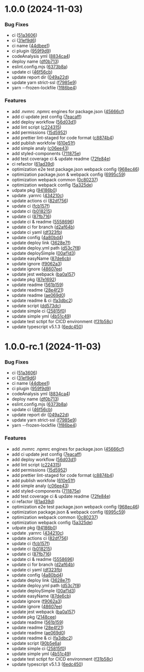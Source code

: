 # 1.0.0 (2024-11-03)

### Bug Fixes

- ci ([51a3606](https://github.com/yanyunchangfeng/webpack-react-template/commit/51a3606aa1e15d1b18cb4054616fec25eecbfb14))
- ci ([31ef9d6](https://github.com/yanyunchangfeng/webpack-react-template/commit/31ef9d6f310f8202e06d43dd7fd308dfe1966116))
- ci name ([44dbee1](https://github.com/yanyunchangfeng/webpack-react-template/commit/44dbee12b4b5b4858938d0b2dc2ed1004dc5176e))
- ci plugin ([959f9d9](https://github.com/yanyunchangfeng/webpack-react-template/commit/959f9d91c90377ef6b93b90c1dbef4b77157e005))
- codeAnalysis yml ([8834ca4](https://github.com/yanyunchangfeng/webpack-react-template/commit/8834ca480d4f21f8e7b98df3767d8464135fddbe))
- deploy name ([df0b713](https://github.com/yanyunchangfeng/webpack-react-template/commit/df0b71314de471c0b903d0d788f8bb3bfb8053a0))
- eslint.config.mjs ([6373b8a](https://github.com/yanyunchangfeng/webpack-react-template/commit/6373b8a3eb1821e8b64383972531be7d9e993ba4))
- update ci ([46f56cb](https://github.com/yanyunchangfeng/webpack-react-template/commit/46f56cb1410d350a880ab504b60776565833e29c))
- update report dir ([049a22d](https://github.com/yanyunchangfeng/webpack-react-template/commit/049a22dbcf25d956a982defc4c8b64ed09f3376a))
- update yarn strict-ssl ([f7985e9](https://github.com/yanyunchangfeng/webpack-react-template/commit/f7985e97a14235d3674d031751e5f53c443063f2))
- yarn --frozen-lockfile ([1f86be4](https://github.com/yanyunchangfeng/webpack-react-template/commit/1f86be4e1620c4ffe30eb6dec156cf6610e1f6c2))

### Features

- add .nvmrc .npmrc engines for package.json ([45666cf](https://github.com/yanyunchangfeng/webpack-react-template/commit/45666cf13bcad74de3a6e87690c71f1f88619561))
- add ci update jest config ([7eacaff](https://github.com/yanyunchangfeng/webpack-react-template/commit/7eacaffc970883dbc8e288bdd7990bb466710c04))
- add deploy workflow ([56d03d1](https://github.com/yanyunchangfeng/webpack-react-template/commit/56d03d1f8bfe300a43d0c093768386e41eea9851))
- add lint script ([c224315](https://github.com/yanyunchangfeng/webpack-react-template/commit/c22431562c1a8e89b40f043997a13759646600d7))
- add permissions ([15d5952](https://github.com/yanyunchangfeng/webpack-react-template/commit/15d59521547fd9c86d852f43aa6232ea0d533700))
- add prettier lint-staged for code format ([c8874b4](https://github.com/yanyunchangfeng/webpack-react-template/commit/c8874b46effb0d490de4446356521d2cb6f7e52f))
- add publish workfolw ([610e51f](https://github.com/yanyunchangfeng/webpack-react-template/commit/610e51fc8d12aac1a74e2dfe99b7ca05fcc64dac))
- add simple analy ([c06ee43](https://github.com/yanyunchangfeng/webpack-react-template/commit/c06ee431c0227cd9e40bf33ba2103eb6fa9d32b9))
- add styled-components ([711875e](https://github.com/yanyunchangfeng/webpack-react-template/commit/711875e30dd1515b67e34337cd3853bae04e6596))
- add test coverage ci & update readme ([72fe84e](https://github.com/yanyunchangfeng/webpack-react-template/commit/72fe84e22c99bca6ab24b6435b8a980b15622ad8))
- ci refactor ([61ad39d](https://github.com/yanyunchangfeng/webpack-react-template/commit/61ad39dd1bed318be274e6f1208efcf60fabce7e))
- optimization e2e test package.json webpack config ([968ec46](https://github.com/yanyunchangfeng/webpack-react-template/commit/968ec46e273cb9faa66433c6081c08ca83a9ebc3))
- optimization package.json & webpack config ([6995c59](https://github.com/yanyunchangfeng/webpack-react-template/commit/6995c591417656e3c712488847d2304be09af03f))
- optimization webpack common ([0c80237](https://github.com/yanyunchangfeng/webpack-react-template/commit/0c8023756d5f388872c23e5b21c130f096ff18e0))
- optimization webpack config ([5a325de](https://github.com/yanyunchangfeng/webpack-react-template/commit/5a325de31a9c13a70c665b7ac6f203afdc4f395b))
- udpate pkg ([94186b0](https://github.com/yanyunchangfeng/webpack-react-template/commit/94186b082ae4b052bdee08716d812c13d5d1b1c3))
- update .yarnrc ([434210c](https://github.com/yanyunchangfeng/webpack-react-template/commit/434210cd15172b896ac793bef1e208bed53da697))
- update actions ci ([82df756](https://github.com/yanyunchangfeng/webpack-react-template/commit/82df756d2af52f13a1cca1c46010a6cf81a3d94f))
- update ci ([fcb157f](https://github.com/yanyunchangfeng/webpack-react-template/commit/fcb157f132b8bba212c3bdced2fc5fc262084635))
- update ci ([b018215](https://github.com/yanyunchangfeng/webpack-react-template/commit/b01821570a54f0d35f78890669ecfe57b177cb05))
- update ci ([87fb716](https://github.com/yanyunchangfeng/webpack-react-template/commit/87fb7161157de0a967efcedc63eee10cbcde1646))
- update ci & readme ([5558696](https://github.com/yanyunchangfeng/webpack-react-template/commit/5558696b590aec2b64513e948ecccb599e8b058c))
- update ci for branch ([d2af64b](https://github.com/yanyunchangfeng/webpack-react-template/commit/d2af64b451347ecadb7f1b4bf08d4d51596760c3))
- update ci yaml ([df323fb](https://github.com/yanyunchangfeng/webpack-react-template/commit/df323fbbab8b8e2917576e3a2ed6a5e30182a20d))
- update config ([4a80bd4](https://github.com/yanyunchangfeng/webpack-react-template/commit/4a80bd422d53b7e7ff958ac5e83ebd059903d75d))
- update deploy link ([3628e7f](https://github.com/yanyunchangfeng/webpack-react-template/commit/3628e7fd3a81c7b4de035767c812da1dd1725cb8))
- update deploy.yml path ([d53c7f8](https://github.com/yanyunchangfeng/webpack-react-template/commit/d53c7f8aa7f51865b323f7cc2d61e550b5213470))
- update deploySimple ([00af1d3](https://github.com/yanyunchangfeng/webpack-react-template/commit/00af1d35b726ff1397597184da66b64e9035c130))
- update easyName ([87de6cb](https://github.com/yanyunchangfeng/webpack-react-template/commit/87de6cbb01033a80e9a7fef6690917282fe05b07))
- update ignore ([f9062a3](https://github.com/yanyunchangfeng/webpack-react-template/commit/f9062a3b39d834ef5b7c4d845090188958ae720e))
- update ignore ([48607ee](https://github.com/yanyunchangfeng/webpack-react-template/commit/48607ee585b0a5f9dc9eaa71b4d25143a6b391cc))
- update jest webpack ([ba0a157](https://github.com/yanyunchangfeng/webpack-react-template/commit/ba0a157d21fe8307cf4ba93ac1f67fc1ba1b4d39))
- update pkg ([87e1692](https://github.com/yanyunchangfeng/webpack-react-template/commit/87e169249b9c0e58cca30afb3c24970bf7d80db3))
- update readme ([561b159](https://github.com/yanyunchangfeng/webpack-react-template/commit/561b159a25c8069acc353e3ec58f908a093b40cd))
- update readme ([28e4f21](https://github.com/yanyunchangfeng/webpack-react-template/commit/28e4f219af0a1726ffc624a659c32b4800dde5c8))
- update readme ([ae069d0](https://github.com/yanyunchangfeng/webpack-react-template/commit/ae069d02059ab0fe7adb5d24a869cff605f0af44))
- update readme & ci ([fa3dbc2](https://github.com/yanyunchangfeng/webpack-react-template/commit/fa3dbc2e79502c31cb582840d299b608af6c888a))
- update script ([dd573dc](https://github.com/yanyunchangfeng/webpack-react-template/commit/dd573dce95b5cbb5da81a3ad63f35444ebc929af))
- update simple ci ([25815f0](https://github.com/yanyunchangfeng/webpack-react-template/commit/25815f05854f7d22984f2933b8988d3f2cbb039a))
- update simple yml ([4b51c49](https://github.com/yanyunchangfeng/webpack-react-template/commit/4b51c49aa4d4fe4d965da4518ec1db197a0c8875))
- update test sctipt for CICD environment ([f31b58c](https://github.com/yanyunchangfeng/webpack-react-template/commit/f31b58cc321988a205b65d7ca13b650485e0a07d))
- update typescript v5.1.3 ([6edc450](https://github.com/yanyunchangfeng/webpack-react-template/commit/6edc4504d14b72d435c83cc79f9c69173a750956))

# 1.0.0-rc.1 (2024-11-03)

### Bug Fixes

- ci ([51a3606](https://github.com/yanyunchangfeng/webpack-react-template/commit/51a3606aa1e15d1b18cb4054616fec25eecbfb14))
- ci ([31ef9d6](https://github.com/yanyunchangfeng/webpack-react-template/commit/31ef9d6f310f8202e06d43dd7fd308dfe1966116))
- ci name ([44dbee1](https://github.com/yanyunchangfeng/webpack-react-template/commit/44dbee12b4b5b4858938d0b2dc2ed1004dc5176e))
- ci plugin ([959f9d9](https://github.com/yanyunchangfeng/webpack-react-template/commit/959f9d91c90377ef6b93b90c1dbef4b77157e005))
- codeAnalysis yml ([8834ca4](https://github.com/yanyunchangfeng/webpack-react-template/commit/8834ca480d4f21f8e7b98df3767d8464135fddbe))
- deploy name ([df0b713](https://github.com/yanyunchangfeng/webpack-react-template/commit/df0b71314de471c0b903d0d788f8bb3bfb8053a0))
- eslint.config.mjs ([6373b8a](https://github.com/yanyunchangfeng/webpack-react-template/commit/6373b8a3eb1821e8b64383972531be7d9e993ba4))
- update ci ([46f56cb](https://github.com/yanyunchangfeng/webpack-react-template/commit/46f56cb1410d350a880ab504b60776565833e29c))
- update report dir ([049a22d](https://github.com/yanyunchangfeng/webpack-react-template/commit/049a22dbcf25d956a982defc4c8b64ed09f3376a))
- update yarn strict-ssl ([f7985e9](https://github.com/yanyunchangfeng/webpack-react-template/commit/f7985e97a14235d3674d031751e5f53c443063f2))
- yarn --frozen-lockfile ([1f86be4](https://github.com/yanyunchangfeng/webpack-react-template/commit/1f86be4e1620c4ffe30eb6dec156cf6610e1f6c2))

### Features

- add .nvmrc .npmrc engines for package.json ([45666cf](https://github.com/yanyunchangfeng/webpack-react-template/commit/45666cf13bcad74de3a6e87690c71f1f88619561))
- add ci update jest config ([7eacaff](https://github.com/yanyunchangfeng/webpack-react-template/commit/7eacaffc970883dbc8e288bdd7990bb466710c04))
- add deploy workflow ([56d03d1](https://github.com/yanyunchangfeng/webpack-react-template/commit/56d03d1f8bfe300a43d0c093768386e41eea9851))
- add lint script ([c224315](https://github.com/yanyunchangfeng/webpack-react-template/commit/c22431562c1a8e89b40f043997a13759646600d7))
- add permissions ([15d5952](https://github.com/yanyunchangfeng/webpack-react-template/commit/15d59521547fd9c86d852f43aa6232ea0d533700))
- add prettier lint-staged for code format ([c8874b4](https://github.com/yanyunchangfeng/webpack-react-template/commit/c8874b46effb0d490de4446356521d2cb6f7e52f))
- add publish workfolw ([610e51f](https://github.com/yanyunchangfeng/webpack-react-template/commit/610e51fc8d12aac1a74e2dfe99b7ca05fcc64dac))
- add simple analy ([c06ee43](https://github.com/yanyunchangfeng/webpack-react-template/commit/c06ee431c0227cd9e40bf33ba2103eb6fa9d32b9))
- add styled-components ([711875e](https://github.com/yanyunchangfeng/webpack-react-template/commit/711875e30dd1515b67e34337cd3853bae04e6596))
- add test coverage ci & update readme ([72fe84e](https://github.com/yanyunchangfeng/webpack-react-template/commit/72fe84e22c99bca6ab24b6435b8a980b15622ad8))
- ci refactor ([61ad39d](https://github.com/yanyunchangfeng/webpack-react-template/commit/61ad39dd1bed318be274e6f1208efcf60fabce7e))
- optimization e2e test package.json webpack config ([968ec46](https://github.com/yanyunchangfeng/webpack-react-template/commit/968ec46e273cb9faa66433c6081c08ca83a9ebc3))
- optimization package.json & webpack config ([6995c59](https://github.com/yanyunchangfeng/webpack-react-template/commit/6995c591417656e3c712488847d2304be09af03f))
- optimization webpack common ([0c80237](https://github.com/yanyunchangfeng/webpack-react-template/commit/0c8023756d5f388872c23e5b21c130f096ff18e0))
- optimization webpack config ([5a325de](https://github.com/yanyunchangfeng/webpack-react-template/commit/5a325de31a9c13a70c665b7ac6f203afdc4f395b))
- udpate pkg ([94186b0](https://github.com/yanyunchangfeng/webpack-react-template/commit/94186b082ae4b052bdee08716d812c13d5d1b1c3))
- update .yarnrc ([434210c](https://github.com/yanyunchangfeng/webpack-react-template/commit/434210cd15172b896ac793bef1e208bed53da697))
- update actions ci ([82df756](https://github.com/yanyunchangfeng/webpack-react-template/commit/82df756d2af52f13a1cca1c46010a6cf81a3d94f))
- update ci ([fcb157f](https://github.com/yanyunchangfeng/webpack-react-template/commit/fcb157f132b8bba212c3bdced2fc5fc262084635))
- update ci ([b018215](https://github.com/yanyunchangfeng/webpack-react-template/commit/b01821570a54f0d35f78890669ecfe57b177cb05))
- update ci ([87fb716](https://github.com/yanyunchangfeng/webpack-react-template/commit/87fb7161157de0a967efcedc63eee10cbcde1646))
- update ci & readme ([5558696](https://github.com/yanyunchangfeng/webpack-react-template/commit/5558696b590aec2b64513e948ecccb599e8b058c))
- update ci for branch ([d2af64b](https://github.com/yanyunchangfeng/webpack-react-template/commit/d2af64b451347ecadb7f1b4bf08d4d51596760c3))
- update ci yaml ([df323fb](https://github.com/yanyunchangfeng/webpack-react-template/commit/df323fbbab8b8e2917576e3a2ed6a5e30182a20d))
- update config ([4a80bd4](https://github.com/yanyunchangfeng/webpack-react-template/commit/4a80bd422d53b7e7ff958ac5e83ebd059903d75d))
- update deploy link ([3628e7f](https://github.com/yanyunchangfeng/webpack-react-template/commit/3628e7fd3a81c7b4de035767c812da1dd1725cb8))
- update deploy.yml path ([d53c7f8](https://github.com/yanyunchangfeng/webpack-react-template/commit/d53c7f8aa7f51865b323f7cc2d61e550b5213470))
- update deploySimple ([00af1d3](https://github.com/yanyunchangfeng/webpack-react-template/commit/00af1d35b726ff1397597184da66b64e9035c130))
- update easyName ([87de6cb](https://github.com/yanyunchangfeng/webpack-react-template/commit/87de6cbb01033a80e9a7fef6690917282fe05b07))
- update ignore ([f9062a3](https://github.com/yanyunchangfeng/webpack-react-template/commit/f9062a3b39d834ef5b7c4d845090188958ae720e))
- update ignore ([48607ee](https://github.com/yanyunchangfeng/webpack-react-template/commit/48607ee585b0a5f9dc9eaa71b4d25143a6b391cc))
- update jest webpack ([ba0a157](https://github.com/yanyunchangfeng/webpack-react-template/commit/ba0a157d21fe8307cf4ba93ac1f67fc1ba1b4d39))
- update pkg ([2148cee](https://github.com/yanyunchangfeng/webpack-react-template/commit/2148cee252ae2fcbf99d45532657da450a38f554))
- update readme ([561b159](https://github.com/yanyunchangfeng/webpack-react-template/commit/561b159a25c8069acc353e3ec58f908a093b40cd))
- update readme ([28e4f21](https://github.com/yanyunchangfeng/webpack-react-template/commit/28e4f219af0a1726ffc624a659c32b4800dde5c8))
- update readme ([ae069d0](https://github.com/yanyunchangfeng/webpack-react-template/commit/ae069d02059ab0fe7adb5d24a869cff605f0af44))
- update readme & ci ([fa3dbc2](https://github.com/yanyunchangfeng/webpack-react-template/commit/fa3dbc2e79502c31cb582840d299b608af6c888a))
- update script ([90b5e6a](https://github.com/yanyunchangfeng/webpack-react-template/commit/90b5e6aec16f05fcdb9f592dec74c8b32dde2a36))
- update simple ci ([25815f0](https://github.com/yanyunchangfeng/webpack-react-template/commit/25815f05854f7d22984f2933b8988d3f2cbb039a))
- update simple yml ([4b51c49](https://github.com/yanyunchangfeng/webpack-react-template/commit/4b51c49aa4d4fe4d965da4518ec1db197a0c8875))
- update test sctipt for CICD environment ([f31b58c](https://github.com/yanyunchangfeng/webpack-react-template/commit/f31b58cc321988a205b65d7ca13b650485e0a07d))
- update typescript v5.1.3 ([6edc450](https://github.com/yanyunchangfeng/webpack-react-template/commit/6edc4504d14b72d435c83cc79f9c69173a750956))

